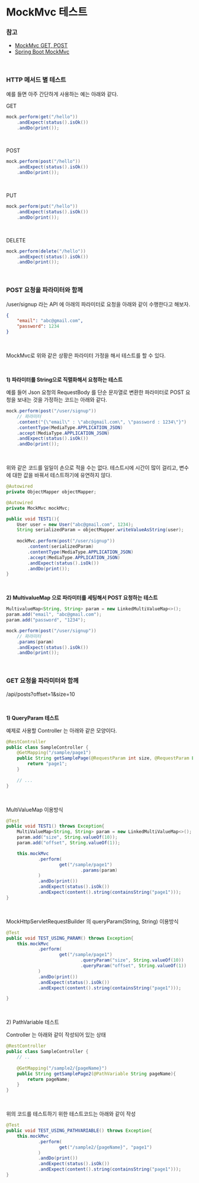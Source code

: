# MockMvc 테스트



### 참고

- [MockMvc GET, POST](https://shinsunyoung.tistory.com/52)
- [Spring Boot MockMvc](https://velog.io/@geesuee/Spring-Spring-Boot-MockMvc)

<br>



### HTTP 메서드 별 테스트

예를 들면 아주 간단하게 사용하는 예는 아래와 같다.

GET

```java
mock.perform(get("/hello"))
    .andExpect(status().isOk())
    .andDo(print());
```

<br>



POST

```java
mock.perform(post("/hello"))
    .andExpect(status().isOk())
    .andDo(print());
```

<br>



PUT

```java
mock.perform(put("/hello"))
    .andExpect(status().isOk())
    .andDo(print());
```

<br>



DELETE

```java
mock.perform(delete("/hello"))
    .andExpect(status().isOk())
    .andDo(print());
```

<br>



### POST 요청을 파라미터와 함께 

/user/signup 라는 API 에 아래의 파라미터로 요청을 아래와 같이 수행한다고 해보자.

```json
{
    "email": "abc@gmail.com",
    "password": 1234
}
```

<br>



MockMvc로 위와 같은 상황은 파라미터 가정을 해서 테스트를 할 수 있다.

<br>



**1\) 파라미터를 String으로 직렬화해서 요청하는 테스트**<br>

예를 들어 Json 요청의 RequestBody 를 단순 문자열로 변환한 파라미터로 POST 요청을 보내는 것을 가정하는 코드는 아래와 같다.

```java
mock.perform(post("/user/signup"))
    // 파라미터
    .content("{\"email\" : \"abc@gmail.com\", \"password : 1234\"}")
    .contentType(MediaType.APPLICATION_JSON)
    .accept(MediaType.APPLICATION_JSON)
    .andExpect(status().isOk())
    .andDo(print());
```

<br>



위와 같은 코드를 일일이 손으로 적을 수는 없다. 테스트시에 시간이 많이 걸리고, 변수에 대한 값을 바꿔서 테스트하기에 유연하지 않다.

```java
@Autowired
private ObjectMapper objectMapper;

@Autowired
private MockMvc mockMvc;

public void TEST1(){
    User user = new User("abc@gmail.com", 1234);
    String serializedParam = objectMapper.writeValueAsString(user);
    
    mockMvc.perform(post("/user/signup"))
        .content(serializedParam)
        .contentType(MediaType.APPLICATION_JSON)
        .accept(MediaType.APPLICATION_JSON)
        .andExpect(status().isOk())
        .andDo(print());
}
```

<br>



**2\) MultivalueMap 으로 파라미터를 세팅해서 POST 요청하는 테스트**

```java
MultivalueMap<String, String> param = new LinkedMultiValueMap<>();
param.add("email", "abc@gmail.com");
param.add("password", "1234");

mock.perform(post("/user/signup"))
    // 파라미터
    .params(param)
    .andExpect(status().isOk())
    .andDo(print());
```

<br>



### GET 요청을 파라미터와 함께

/api/posts?offset=1&size=10 

<br>



**1\) QueryParam 테스트**<br>

예제로 사용할 Controller 는 아래와 같은 모양이다.

```java
@RestController
public class SampleController {
    @GetMapping("/sample/page1")
    public String getSamplePage(@RequestParam int size, @RequestParam Long offset){
        return "page1";
    }
    
    // ...
}
```



<br>



MultiValueMap 이용방식

```java
@Test
public void TEST1() throws Exception{
    MultiValueMap<String, String> param = new LinkedMultiValueMap<>();
    param.add("size", String.valueOf(10));
    param.add("offset", String.valueOf(1));

    this.mockMvc
            .perform(
                    get("/sample/page1")
                            .params(param)
            )
            .andDo(print())
            .andExpect(status().isOk())
            .andExpect(content().string(containsString("page1")));
}
```

<br>



MockHttpServletRequestBuilder 의 queryParam(String, String) 이용방식

```java
@Test
public void TEST_USING_PARAM() throws Exception{
    this.mockMvc
            .perform(
                    get("/sample/page1")
                            .queryParam("size", String.valueOf(10))
                            .queryParam("offset", String.valueOf(1))
            )
            .andDo(print())
            .andExpect(status().isOk())
            .andExpect(content().string(containsString("page1")));

}
```

<br>



2\) PathVariable 테스트

Controller 는 아래와 같이 작성되어 있는 상태

```java
@RestController
public class SampleController {
    // ..
    
    @GetMapping("/sample2/{pageName}")
    public String getSamplePage2(@PathVariable String pageName){
        return pageName;
    }
}
```

<br>



위의 코드를 테스트하기 위한 테스트코드는 아래와 같이 작성

```java
@Test
public void TEST_USING_PATHVARIABLE() throws Exception{
    this.mockMvc
            .perform(
                    get("/sample2/{pageName}", "page1")
            )
            .andDo(print())
            .andExpect(status().isOk())
            .andExpect(content().string(containsString("page1")));
}
```

<br>







